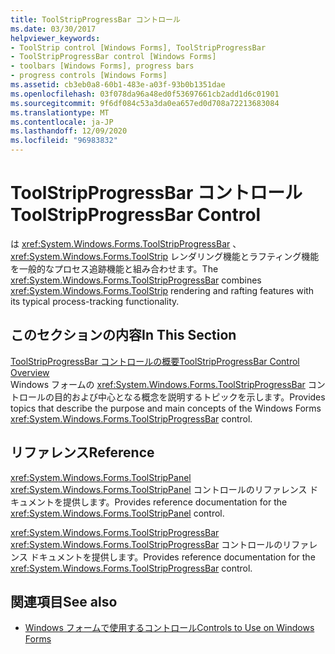 ```yaml
---
title: ToolStripProgressBar コントロール
ms.date: 03/30/2017
helpviewer_keywords:
- ToolStrip control [Windows Forms], ToolStripProgressBar
- ToolStripProgressBar control [Windows Forms]
- toolbars [Windows Forms], progress bars
- progress controls [Windows Forms]
ms.assetid: cb3eb0a8-60b1-483e-a03f-93b0b1351dae
ms.openlocfilehash: 03f078da96a48ed0f53697661cb2add1d6c01901
ms.sourcegitcommit: 9f6df084c53a3da0ea657ed0d708a72213683084
ms.translationtype: MT
ms.contentlocale: ja-JP
ms.lasthandoff: 12/09/2020
ms.locfileid: "96983832"
---
```

# <a name="toolstripprogressbar-control"></a><span data-ttu-id="5cfed-102">ToolStripProgressBar コントロール</span><span class="sxs-lookup"><span data-stu-id="5cfed-102">ToolStripProgressBar Control</span></span>
<span data-ttu-id="5cfed-103">は <xref:System.Windows.Forms.ToolStripProgressBar> 、 <xref:System.Windows.Forms.ToolStrip> レンダリング機能とラフティング機能を一般的なプロセス追跡機能と組み合わせます。</span><span class="sxs-lookup"><span data-stu-id="5cfed-103">The <xref:System.Windows.Forms.ToolStripProgressBar> combines <xref:System.Windows.Forms.ToolStrip> rendering and rafting features with its typical process-tracking functionality.</span></span>  
  
## <a name="in-this-section"></a><span data-ttu-id="5cfed-104">このセクションの内容</span><span class="sxs-lookup"><span data-stu-id="5cfed-104">In This Section</span></span>  
 [<span data-ttu-id="5cfed-105">ToolStripProgressBar コントロールの概要</span><span class="sxs-lookup"><span data-stu-id="5cfed-105">ToolStripProgressBar Control Overview</span></span>](toolstripprogressbar-control-overview.md)  
 <span data-ttu-id="5cfed-106">Windows フォームの <xref:System.Windows.Forms.ToolStripProgressBar> コントロールの目的および中心となる概念を説明するトピックを示します。</span><span class="sxs-lookup"><span data-stu-id="5cfed-106">Provides topics that describe the purpose and main concepts of the Windows Forms <xref:System.Windows.Forms.ToolStripProgressBar> control.</span></span>  
  
## <a name="reference"></a><span data-ttu-id="5cfed-107">リファレンス</span><span class="sxs-lookup"><span data-stu-id="5cfed-107">Reference</span></span>  
 <xref:System.Windows.Forms.ToolStripPanel>  
 <span data-ttu-id="5cfed-108"><xref:System.Windows.Forms.ToolStripPanel> コントロールのリファレンス ドキュメントを提供します。</span><span class="sxs-lookup"><span data-stu-id="5cfed-108">Provides reference documentation for the <xref:System.Windows.Forms.ToolStripPanel> control.</span></span>  
  
 <xref:System.Windows.Forms.ToolStripProgressBar>  
 <span data-ttu-id="5cfed-109"><xref:System.Windows.Forms.ToolStripProgressBar> コントロールのリファレンス ドキュメントを提供します。</span><span class="sxs-lookup"><span data-stu-id="5cfed-109">Provides reference documentation for the <xref:System.Windows.Forms.ToolStripProgressBar> control.</span></span>  
  
## <a name="see-also"></a><span data-ttu-id="5cfed-110">関連項目</span><span class="sxs-lookup"><span data-stu-id="5cfed-110">See also</span></span>

- [<span data-ttu-id="5cfed-111">Windows フォームで使用するコントロール</span><span class="sxs-lookup"><span data-stu-id="5cfed-111">Controls to Use on Windows Forms</span></span>](controls-to-use-on-windows-forms.md)
